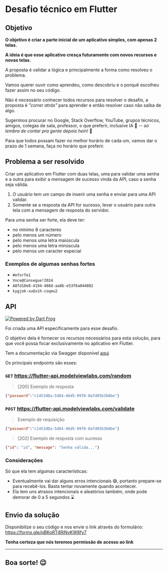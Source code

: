 # Desafio técnico em Flutter

## Objetivo

**O objetivo é criar a parte inicial de um aplicativo simples, com apenas 2 telas.**

**A ideia é que esse aplicativo cresça futuramente com novos recursos e novas telas.**

A proposta é validar a lógica e principalmente a forma como resolveu o problema.

Vamos querer ouvir como aprendeu, como descobriu e o porquê escolheu fazer assim no seu código.

Não é necessário conhecer todos recursos para resolver o desafio, a proposta é _"correr atrás"_ para aprender e então resolver caso não saiba de algo.

Sugerimos procurar no Google, Stack Overflow, YouTube, grupos técnicos, amigos, colegas de sala, professor, o que preferir, inclusive IA 🤖 -- _só lembra de contar pra gente depois hein!_ 📣

Para que todos possam fazer no melhor horário de cada um, vamos dar o prazo de 1 semana, faça no horário que preferir.


## Problema a ser resolvido

Criar um aplicativo em Flutter com duas telas, uma para validar uma senha e a outra para exibir a mensagem de sucesso vinda da API, caso a senha seja válida.

1. O usuário tem um campo de inserir uma senha e enviar para uma API validar.
2. Somente se a resposta da API for sucesso, levar o usuário para outra tela com a mensagem de resposta do servidor.


Para uma senha ser forte, ela deve ter:

- no mínimo 8 caracteres
- pelo menos um número
- pelo menos uma letra maiúscula
- pelo menos uma letra minúscula
- pelo menos um caracter especial


### Exemplos de algumas senhas fortes

- `#eforTe1`
- `Voce@Consegue!2024`
- `A8fd10e8-4194-488d-aa8b-e53f6a044802`
- `kygjok-xuQxih-coqmu2`


## API

[![Powered by Dart Frog](https://img.shields.io/endpoint?url=https://tinyurl.com/dartfrog-badge)](https://dartfrog.vgv.dev)

Foi criada uma API especificamente para esse desafio.

O objetivo dela é fornecer os recursos necessários para esta solução, para que você possa focar exclusivamente no aplicativo em Flutter.

Tem a documentação via Swagger disponível [aqui](https://flutter-api.modelviewlabs.com/index.html)

Os principais endpoints são esses:

### `GET` https://flutter-api.modelviewlabs.com/random

> [200] Exemplo de resposta

```json
{"password":"c1453dDa-5d84-46d5-99f8-8afd05b3b8be"}
```

### `POST` https://flutter-api.modelviewlabs.com/validate

> Exemplo de requisição

```json
{"password":"c1453dDa-5d84-46d5-99f8-8afd05b3b8be"}
````

> [202] Exemplo de resposta com sucesso

```json
{"id": "id", "message": "Senha válida..."}
```

### Considerações

Só que ela tem algumas características:

- Eventualmente vai dar alguns erros intencionais 😅, portanto prepare-se para recebê-los. Basta tentar novamente quando acontecer.
- Ela tem uns atrasos intencionais e aleatórios também, onde pode demorar de 0 a 5 segundos ⌛️


## Envio da solução

Disponibilize o seu código e nos envie o link através do formulário: 
https://forms.gle/pBKoRT4RiNvKW8fy7

**Tenha certeza que nós teremos permissão de acesso ao link**


---


## Boa sorte! 😉
